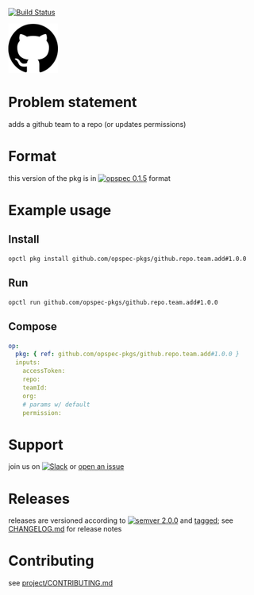[![Build Status](https://travis-ci.org/opspec-pkgs/github.repo.team.add.svg?branch=master)](https://travis-ci.org/opspec-pkgs/github.repo.team.add)

<img src="icon.svg" alt="icon" height="100px">

# Problem statement

adds a github team to a repo (or updates permissions)

# Format

this version of the pkg is in [![opspec 0.1.5](https://img.shields.io/badge/opspec-0.1.5-brightgreen.svg?colorA=6b6b6b&colorB=fc16be)](https://opspec.io/0.1.5/packages.html) format

# Example usage

## Install

```shell
opctl pkg install github.com/opspec-pkgs/github.repo.team.add#1.0.0
```

## Run

```
opctl run github.com/opspec-pkgs/github.repo.team.add#1.0.0
```

## Compose

```yaml
op:
  pkg: { ref: github.com/opspec-pkgs/github.repo.team.add#1.0.0 }
  inputs:
    accessToken:
    repo:
    teamId:
    org:
    # params w/ default
    permission:
```

# Support

join us on
[![Slack](https://opspec-slackin.herokuapp.com/badge.svg)](https://opspec-slackin.herokuapp.com/)
or
[open an issue](https://github.com/opspec-pkgs/github.repo.team.add/issues)

# Releases

releases are versioned according to
[![semver 2.0.0](https://img.shields.io/badge/semver-2.0.0-brightgreen.svg)](http://semver.org/spec/v2.0.0.html)
and [tagged](https://git-scm.com/book/en/v2/Git-Basics-Tagging); see
[CHANGELOG.md](CHANGELOG.md) for release notes

# Contributing

see
[project/CONTRIBUTING.md](https://github.com/opspec-pkgs/project/blob/master/CONTRIBUTING.md)
